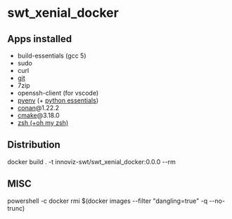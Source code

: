 # swt_xenial_docker

## Apps installed
- build-essentials (gcc 5)
- sudo
- curl
- [git](https://git-scm.com/)
- 7zip
- openssh-client (for vscode)
- [pyenv](https://github.com/pyenv/pyenv) (+ [python essentials](https://github.com/pyenv/pyenv/wiki/Common-build-problems))
- [conan](https://conan.io/)@1.22.2
- [cmake](https://cmake.org/)@3.18.0
- [zsh (+oh my zsh)](https://ohmyz.sh/)

## Distribution
docker build . -t innoviz-swt/swt_xenial_docker:0.0.0 --rm

## MISC
powershell -c docker rmi $(docker images --filter "dangling=true" -q --no-trunc)
